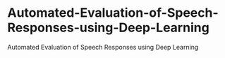 # Automated-Evaluation-of-Speech-Responses-using-Deep-Learning
Automated Evaluation of Speech Responses using Deep Learning

